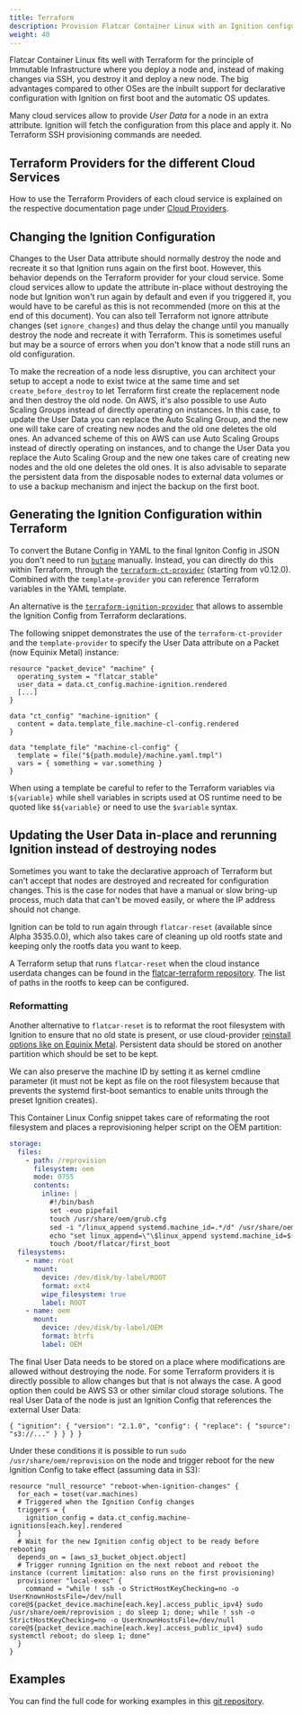 ```yaml
---
title: Terraform
description: Provision Flatcar Container Linux with an Ignition configuration through Terraform
weight: 40
---
```


Flatcar Container Linux fits well with Terraform for the principle of Immutable Infrastructure where you deploy a node and, instead of making changes via SSH, you destroy it and deploy a new node.
The big advantages compared to other OSes are the inbuilt support for declarative configuration with Ignition on first boot and the automatic OS updates.

Many cloud services allow to provide _User Data_ for a node in an extra attribute. Ignition will fetch the configuration from this place and apply it. No Terraform SSH provisioning commands are needed.

## Terraform Providers for the different Cloud Services

How to use the Terraform Providers of each cloud service is explained on the respective documentation page under [Cloud Providers][cloud].

## Changing the Ignition Configuration

Changes to the User Data attribute should normally destroy the node and recreate it so that Ignition runs again on the first boot.
However, this behavior depends on the Terraform provider for your cloud service.
Some cloud services allow to update the attribute in-place without destroying the node but Ignition won't run again by default and even if you triggered it, you would have to be careful as this is not recommended (more on this at the end of this document).
You can also tell Terraform not ignore attribute changes (set `ignore_changes`) and thus delay the change until you manually destroy the node and recreate it with Terraform.
This is sometimes useful but may be a source of errors when you don't know that a node still runs an old configuration.

To make the recreation of a node less disruptive, you can architect your setup to accept a node to exist twice at the same time and set `create_before_destroy` to let Terraform first create the replacement node and then destroy the old node.
On AWS, it's also possible to use Auto Scaling Groups instead of directly operating on instances. In this case, to update the User Data you can replace the Auto Scaling Group, and the new one will take care of creating new nodes and the old one deletes the old ones.
An advanced scheme of this on AWS can use Auto Scaling Groups instead of directly operating on instances, and to change the User Data you replace the Auto Scaling Group and the new one takes care of creating new nodes and the old one deletes the old ones.
It is also advisable to separate the persistent data from the disposable nodes to external data volumes or to use a backup mechanism and inject the backup on the first boot.

## Generating the Ignition Configuration within Terraform

To convert the Butane Config in YAML to the final Igniton Config in JSON you don't need to run [`butane`][butane-configs] manually. Instead, you can directly do this within Terraform, through the [`terraform-ct-provider`][terraform-ct-provider] (starting from v0.12.0).
Combined with the `template-provider` you can reference Terraform variables in the YAML template.

An alternative is the [`terraform-ignition-provider`][terraform-ignition-provider] that allows to assemble the Ignition Config from Terraform declarations.

The following snippet demonstrates the use of the `terraform-ct-provider` and the `template-provider` to specify the User Data attribute on a Packet (now Equinix Metal) instance:

```
resource "packet_device" "machine" {
  operating_system = "flatcar_stable"
  user_data = data.ct_config.machine-ignition.rendered
  [...]
}

data "ct_config" "machine-ignition" {
  content = data.template_file.machine-cl-config.rendered
}

data "template_file" "machine-cl-config" {
  template = file("${path.module}/machine.yaml.tmpl")
  vars = { something = var.something }
}
```

When using a template be careful to refer to the Terraform variables via `${variable}` while shell variables in scripts used at OS runtime need to be quoted like `$${variable}` or need to use the `$variable` syntax.

## Updating the User Data in-place and rerunning Ignition instead of destroying nodes

Sometimes you want to take the declarative approach of Terraform but can't accept that nodes are destroyed and recreated for configuration changes.
This is the case for nodes that have a manual or slow bring-up process, much data that can't be moved easily, or where the IP address should not change.

Ignition can be told to run again through `flatcar-reset` (available since Alpha 3535.0.0), which also takes care of cleaning up old rootfs state and keeping only the rootfs data you want to keep.

A Terraform setup that runs `flatcar-reset` when the cloud instance userdata changes can be found in the [flatcar-terraform repository][example-repo].
The list of paths in the rootfs to keep can be configured.

### Reformatting

Another alternative to `flatcar-reset` is to reformat the root filesystem with Ignition to ensure that no old state is present, or use cloud-provider [reinstall options like on Equinix Metal](https://registry.terraform.io/providers/equinix/equinix/latest/docs/resources/equinix_metal_device#reinstall).
Persistent data should be stored on another partition which should be set to be kept.

We can also preserve the machine ID by setting it as kernel cmdline parameter (it must not be kept as file on the root filesystem because that prevents the systemd first-boot semantics to enable units through the preset Ignition creates).

This Container Linux Config snippet takes care of reformating the root filesystem and places a reprovisioning helper script on the OEM partition:

```yaml
storage:
  files:
    - path: /reprovision
      filesystem: oem
      mode: 0755
      contents:
        inline: |
          #!/bin/bash
          set -euo pipefail
          touch /usr/share/oem/grub.cfg
          sed -i "/linux_append systemd.machine_id=.*/d" /usr/share/oem/grub.cfg
          echo "set linux_append=\"\$linux_append systemd.machine_id=$(cat /etc/machine-id)\"" >> /usr/share/oem/grub.cfg
          touch /boot/flatcar/first_boot
  filesystems:
    - name: root
      mount:
        device: /dev/disk/by-label/ROOT
        format: ext4
        wipe_filesystem: true
        label: ROOT
    - name: oem
      mount:
        device: /dev/disk/by-label/OEM
        format: btrfs
        label: OEM
```

The final User Data needs to be stored on a place where modifications are allowed without destroying the node.
For some Terraform providers it is directly possible to allow changes but that is not always the case.
A good option then could be AWS S3 or other similar cloud storage solutions.
The real User Data of the node is just an Ignition Config that references the external User Data:

```
{ "ignition": { "version": "2.1.0", "config": { "replace": { "source": "s3://..." } } } }
```

Under these conditions it is possible to run `sudo /usr/share/oem/reprovision` on the node and trigger reboot for the new Ignition Config to take effect (assuming data in S3):

```
resource "null_resource" "reboot-when-ignition-changes" {
  for_each = toset(var.machines)
  # Triggered when the Ignition Config changes
  triggers = {
    ignition_config = data.ct_config.machine-ignitions[each.key].rendered
  }
  # Wait for the new Ignition config object to be ready before rebooting
  depends_on = [aws_s3_bucket_object.object]
  # Trigger running Ignition on the next reboot and reboot the instance (current limitation: also runs on the first provisioning)
  provisioner "local-exec" {
    command = "while ! ssh -o StrictHostKeyChecking=no -o UserKnownHostsFile=/dev/null core@${packet_device.machine[each.key].access_public_ipv4} sudo /usr/share/oem/reprovision ; do sleep 1; done; while ! ssh -o StrictHostKeyChecking=no -o UserKnownHostsFile=/dev/null core@${packet_device.machine[each.key].access_public_ipv4} sudo systemctl reboot; do sleep 1; done"
  }
}
```

## Examples

You can find the full code for working examples in this [git repository][example-repo].


[cloud]: ../../installing/cloud/
[butane-configs]: ../config-transpiler
[terraform-ct-provider]: https://registry.terraform.io/providers/poseidon/ct/latest
[terraform-ignition-provider]: https://registry.terraform.io/providers/community-terraform-providers/ignition/latest
[boot-process]: ../ignition/boot-process/#reprovisioning
[example-repo]: https://github.com/flatcar/flatcar-terraform
